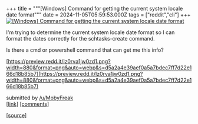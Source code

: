+++
title = """[Windows] Command for getting the current system locale date format"""
date = 2024-11-05T05:59:53.000Z
tags = ["reddit","cli"]
+++
[![[Windows] Command for getting the current system locale date format](https://b.thumbs.redditmedia.com/PI58TSCDesfyZEwhgV694m_O_PXTyQyfi2kSpzyBfpY.jpg "[Windows] Command for getting the current system locale date format")](https://www.reddit.com/r/commandline/comments/1gk03c8/windows_command_for_getting_the_current_system/)

I'm trying to determine the current system locale date format so I can format the dates correctly for the schtasks-create command.

Is there a cmd or powershell command that can get me this info?

[https://preview.redd.it/lz0rva1jw0zd1.png?width=880&format=png&auto=webp&s=d5a2a4e39aef0a5a7bdec7ff7d22e166d18b85b7](https://preview.redd.it/lz0rva1jw0zd1.png?width=880&format=png&auto=webp&s=d5a2a4e39aef0a5a7bdec7ff7d22e166d18b85b7)

submitted by [/u/MobyFreak](https://www.reddit.com/user/MobyFreak)  
[\[link\]](https://www.reddit.com/r/commandline/comments/1gk03c8/windows_command_for_getting_the_current_system/) [\[comments\]](https://www.reddit.com/r/commandline/comments/1gk03c8/windows_command_for_getting_the_current_system/)

[[source]](https://www.reddit.com/r/commandline/comments/1gk03c8/windows_command_for_getting_the_current_system/)
